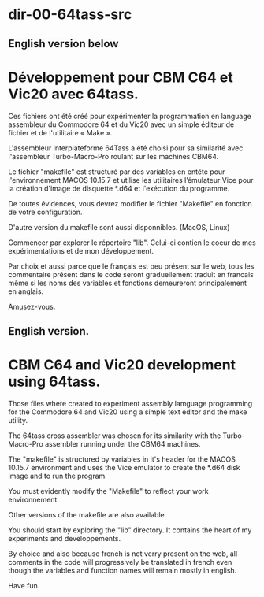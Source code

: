 # dir-00-64tass-src
English version below
---------------------

Développement pour CBM C64 et Vic20 avec 64tass.
================================================
Ces fichiers ont été créé pour expérimenter la programmation en language assembleur du Commodore 64 et du Vic20 avec un simple éditeur de fichier et de l'utilitaire « Make ».

L'assembleur interplateforme 64Tass a été choisi pour sa similarité avec l'assembleur Turbo-Macro-Pro roulant sur les machines CBM64.

Le fichier "makefile" est structuré par des variables en entête pour l'environnement MACOS 10.15.7 et utilise les utilitaires l’émulateur Vice pour la création d'image de disquette *.d64 et l'exécution du programme. 

De toutes évidences, vous devrez modifier le fichier "Makefile" en fonction de votre configuration.

D'autre version du makefile sont aussi disponnibles. (MacOS, Linux)

Commencer par explorer le répertoire "lib". Celui-ci contien le coeur de mes expérimentations et de mon développement.

Par choix et aussi parce que le français est peu présent sur le web, tous les commentaire présent dans le code seront graduellement traduit en francais même si les noms des variables et fonctions demeureront principalement en anglais.

Amusez-vous.

English version.
----------------
CBM C64 and Vic20 development using 64tass.
===========================================
Those files where created to experiment assembly lamguage programming for the Commodore 64 and Vic20 using a simple text editor and the make utility. 

The 64tass cross assembler was chosen for its similarity with the Turbo-Macro-Pro assembler running under the CBM64 machines.

The "makefile" is structured by variables in it's header for the MACOS 10.15.7 environment and uses the Vice emulator to create the *.d64 disk image and to run the program.

You must evidently modify the "Makefile" to reflect your work environnement.

Other versions of the makefile are also available.

You should start by exploring the "lib" directory. It contains the heart of my experiments and developpements.

By choice and also because french is not verry present on the web, all comments in the code will progressively be translated in french even though the variables and function names will remain mostly in english.

Have fun.

